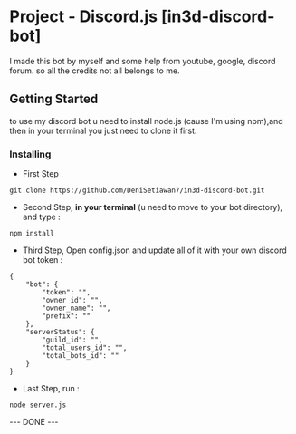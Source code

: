 # Project - Discord.js [in3d-discord-bot]
I made this bot by myself and some help from youtube, google, discord forum. so all the credits not all belongs to me.

## Getting Started
to use my discord bot u need to install node.js (cause I'm using npm),and then in your terminal you just need to clone it first.

### Installing
- First Step
```
git clone https://github.com/DeniSetiawan7/in3d-discord-bot.git
```
- Second Step, **in your terminal** (u need to move to your bot directory), and type :
```
npm install
```
- Third Step, Open config.json and update all of it with your own discord bot token :
```
{
	"bot": {
		"token": "",
		"owner_id": "",
		"owner_name": "",
		"prefix": ""
	},
	"serverStatus": {
		"guild_id": "",
		"total_users_id": "",
		"total_bots_id": ""
	}
}
```
- Last Step, run :
```
node server.js
```
--- DONE ---